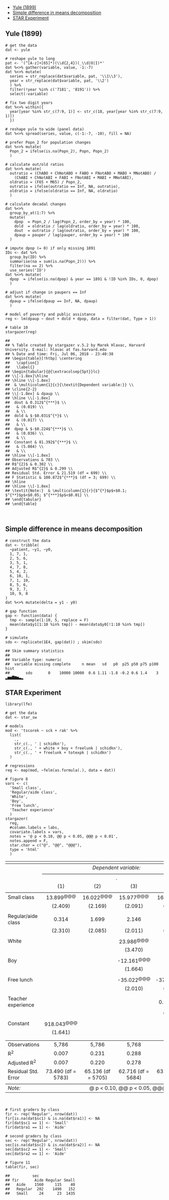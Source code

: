 -   [Yule (1899)](#yule-1899)
-   [Simple difference in means
    decomposition](#simple-difference-in-means-decomposition)
-   [STAR Experiment](#star-experiment)

<!-- README.md is generated from README.Rmd. Please edit that file -->
Yule (1899)
-----------

    # get the data
    dat <- yule

    # reshape yule to long
    pat <- '(^[A-z]+[65]*)(\\d{2,4})(_\\d|O|I)*'
    dat %<>% gather(variable, value, -1:-7)
    dat %<>% mutate(
      series = str_replace(dat$variable, pat, '\\1\\3'),
      year = str_replace(dat$variable, pat, '\\2')
      ) %>%
      filter(!year %in% c('7181', '8191')) %>%
      select(-variable)

    # fix two digit years
    dat %<>% within({
      year[year %in% str_c(7:9, 1)] <- str_c(18, year[year %in% str_c(7:9, 1)])
      })

    # reshape yule to wide (panel data)
    dat %<>% spread(series, value, c(-1:-7, -10), fill = NA)

    # prefer Popn_2 for population changes
    dat %<>% mutate(
      Popn_2 = ifelse(is.na(Popn_2), Popn, Popn_2)
      )

    # calculate out/old ratios
    dat %<>% mutate(
      outratio = (ChABO + ChNotABO + FABO + FNotABO + MABO + MNotABO) / 
        (ChABI + ChNotABI + FABI + FNotABI + MABI + MNotABI),
      oldratio = (F65 + M65) / Popn_2,
      outratio = ifelse(outratio == Inf, NA, outratio),
      oldratio = ifelse(oldratio == Inf, NA, oldratio)
      )

    # calculate decadal changes
    dat %<>%
      group_by_at(1:7) %>%
      mutate(
        dpop  = Popn_2 / lag(Popn_2, order_by = year) * 100,
        dold  = oldratio / lag(oldratio, order_by = year) * 100,
        dout  = outratio / lag(outratio, order_by = year) * 100,
        dpaup = pauper / lag(pauper, order_by = year) * 100
      )

    # impute dpop (= 0) if only missing 1891
    IDs <- dat %>%
      group_by(ID) %>%
      summarise(na = sum(is.na(Popn_2))) %>%
      filter(na == 2) %>%
      use_series('ID')
    dat %<>% mutate(
      dpop  = ifelse(is.na(dpop) & year == 1891 & !ID %in% IDs, 0, dpop)
      )

    # adjust if change in paupers == Inf
    dat %<>% mutate(
      dpaup = ifelse(dpaup == Inf, NA, dpaup)
      )

    # model of poverty and public assistance
    reg <- lm(dpaup ~ dout + dold + dpop, data = filter(dat, Type > 1))

    # table 10
    stargazer(reg)

    ## 
    ## % Table created by stargazer v.5.2 by Marek Hlavac, Harvard University. E-mail: hlavac at fas.harvard.edu
    ## % Date and time: Fri, Jul 06, 2018 - 23:40:38
    ## \begin{table}[!htbp] \centering 
    ##   \caption{} 
    ##   \label{} 
    ## \begin{tabular}{@{\extracolsep{5pt}}lc} 
    ## \\[-1.8ex]\hline 
    ## \hline \\[-1.8ex] 
    ##  & \multicolumn{1}{c}{\textit{Dependent variable:}} \\ 
    ## \cline{2-2} 
    ## \\[-1.8ex] & dpaup \\ 
    ## \hline \\[-1.8ex] 
    ##  dout & 0.312$^{***}$ \\ 
    ##   & (0.019) \\ 
    ##   & \\ 
    ##  dold & $-$0.031$^{*}$ \\ 
    ##   & (0.017) \\ 
    ##   & \\ 
    ##  dpop & $-$0.224$^{***}$ \\ 
    ##   & (0.036) \\ 
    ##   & \\ 
    ##  Constant & 81.392$^{***}$ \\ 
    ##   & (5.084) \\ 
    ##   & \\ 
    ## \hline \\[-1.8ex] 
    ## Observations & 703 \\ 
    ## R$^{2}$ & 0.302 \\ 
    ## Adjusted R$^{2}$ & 0.299 \\ 
    ## Residual Std. Error & 21.519 (df = 699) \\ 
    ## F Statistic & 100.872$^{***}$ (df = 3; 699) \\ 
    ## \hline 
    ## \hline \\[-1.8ex] 
    ## \textit{Note:}  & \multicolumn{1}{r}{$^{*}$p$<$0.1; $^{**}$p$<$0.05; $^{***}$p$<$0.01} \\ 
    ## \end{tabular} 
    ## \end{table}

<br>

Simple difference in means decomposition
----------------------------------------

    # construct the data
    dat <- tribble(
      ~patient, ~y1, ~y0,
      1, 7, 1,
      2, 5, 6,
      3, 5, 1,
      4, 7, 8,
      5, 4, 2,
      6, 10, 1,
      7, 1, 10,
      8, 5, 6,
      9, 3, 7,
      10, 9, 8
    )
    dat %<>% mutate(delta = y1 - y0)

    # gap function
    gap <- function(data) {
      tmp <- sample(1:10, 5, replace = F)
      mean(data$y1[1:10 %in% tmp]) - mean(data$y0[!1:10 %in% tmp])
    }

    # simulate
    sdo <- replicate(1E4, gap(dat)) ; skim(sdo)

    ## Skim summary statistics
    ## 
    ## Variable type: numeric 
    ##  variable missing complete     n mean   sd   p0  p25 p50 p75 p100     hist
    ##       sdo       0    10000 10000  0.6 1.11 -1.8 -0.2 0.6 1.4    3 ▂▅▅▇▆▅▃▂

STAR Experiment
---------------

    library(lfe)

    # get the data
    dat <- star_sw

    # models
    mod <- 'tscorek ~ sck + rak' %>%
      list(
        .,
        str_c(., ' | schidkn'),
        str_c(., ' + white + boy + freelunk | schidkn'),
        str_c(., ' + freelunk + totexpk | schidkn')
      )

    # regressions
    reg <- map(mod, ~felm(as.formula(.), data = dat))

    # figure 8
    vars <- c(
      'Small class',
      'Regular/aide class',
      'White',
      'Boy',
      'Free lunch',
      'Teacher experience'
      )
    stargazer(
      reg,
      #column.labels = labs,
      covariate.labels = vars,
      notes = '@ p < 0.10, @@ p < 0.05, @@@ p < 0.01',
      notes.append = F,
      star.char = c("@", "@@", "@@@"),
      type = 'html'
      )

<table style="text-align:center">
<tr>
<td colspan="5" style="border-bottom: 1px solid black">
</td>
</tr>
<tr>
<td style="text-align:left">
</td>
<td colspan="4">
<em>Dependent variable:</em>
</td>
</tr>
<tr>
<td>
</td>
<td colspan="4" style="border-bottom: 1px solid black">
</td>
</tr>
<tr>
<td style="text-align:left">
</td>
<td colspan="4">
.
</td>
</tr>
<tr>
<td style="text-align:left">
</td>
<td>
(1)
</td>
<td>
(2)
</td>
<td>
(3)
</td>
<td>
(4)
</td>
</tr>
<tr>
<td colspan="5" style="border-bottom: 1px solid black">
</td>
</tr>
<tr>
<td style="text-align:left">
Small class
</td>
<td>
13.899<sup>@@@</sup>
</td>
<td>
16.022<sup>@@@</sup>
</td>
<td>
15.977<sup>@@@</sup>
</td>
<td>
16.014<sup>@@@</sup>
</td>
</tr>
<tr>
<td style="text-align:left">
</td>
<td>
(2.409)
</td>
<td>
(2.169)
</td>
<td>
(2.091)
</td>
<td>
(2.108)
</td>
</tr>
<tr>
<td style="text-align:left">
</td>
<td>
</td>
<td>
</td>
<td>
</td>
<td>
</td>
</tr>
<tr>
<td style="text-align:left">
Regular/aide class
</td>
<td>
0.314
</td>
<td>
1.699
</td>
<td>
2.146
</td>
<td>
1.738
</td>
</tr>
<tr>
<td style="text-align:left">
</td>
<td>
(2.310)
</td>
<td>
(2.085)
</td>
<td>
(2.011)
</td>
<td>
(2.036)
</td>
</tr>
<tr>
<td style="text-align:left">
</td>
<td>
</td>
<td>
</td>
<td>
</td>
<td>
</td>
</tr>
<tr>
<td style="text-align:left">
White
</td>
<td>
</td>
<td>
</td>
<td>
23.986<sup>@@@</sup>
</td>
<td>
</td>
</tr>
<tr>
<td style="text-align:left">
</td>
<td>
</td>
<td>
</td>
<td>
(3.470)
</td>
<td>
</td>
</tr>
<tr>
<td style="text-align:left">
</td>
<td>
</td>
<td>
</td>
<td>
</td>
<td>
</td>
</tr>
<tr>
<td style="text-align:left">
Boy
</td>
<td>
</td>
<td>
</td>
<td>
-12.161<sup>@@@</sup>
</td>
<td>
</td>
</tr>
<tr>
<td style="text-align:left">
</td>
<td>
</td>
<td>
</td>
<td>
(1.664)
</td>
<td>
</td>
</tr>
<tr>
<td style="text-align:left">
</td>
<td>
</td>
<td>
</td>
<td>
</td>
<td>
</td>
</tr>
<tr>
<td style="text-align:left">
Free lunch
</td>
<td>
</td>
<td>
</td>
<td>
-35.022<sup>@@@</sup>
</td>
<td>
-37.279<sup>@@@</sup>
</td>
</tr>
<tr>
<td style="text-align:left">
</td>
<td>
</td>
<td>
</td>
<td>
(2.010)
</td>
<td>
(2.000)
</td>
</tr>
<tr>
<td style="text-align:left">
</td>
<td>
</td>
<td>
</td>
<td>
</td>
<td>
</td>
</tr>
<tr>
<td style="text-align:left">
Teacher experience
</td>
<td>
</td>
<td>
</td>
<td>
</td>
<td>
0.680<sup>@@@</sup>
</td>
</tr>
<tr>
<td style="text-align:left">
</td>
<td>
</td>
<td>
</td>
<td>
</td>
<td>
(0.163)
</td>
</tr>
<tr>
<td style="text-align:left">
</td>
<td>
</td>
<td>
</td>
<td>
</td>
<td>
</td>
</tr>
<tr>
<td style="text-align:left">
Constant
</td>
<td>
918.043<sup>@@@</sup>
</td>
<td>
</td>
<td>
</td>
<td>
</td>
</tr>
<tr>
<td style="text-align:left">
</td>
<td>
(1.641)
</td>
<td>
</td>
<td>
</td>
<td>
</td>
</tr>
<tr>
<td style="text-align:left">
</td>
<td>
</td>
<td>
</td>
<td>
</td>
<td>
</td>
</tr>
<tr>
<td colspan="5" style="border-bottom: 1px solid black">
</td>
</tr>
<tr>
<td style="text-align:left">
Observations
</td>
<td>
5,786
</td>
<td>
5,786
</td>
<td>
5,768
</td>
<td>
5,749
</td>
</tr>
<tr>
<td style="text-align:left">
R<sup>2</sup>
</td>
<td>
0.007
</td>
<td>
0.231
</td>
<td>
0.288
</td>
<td>
0.278
</td>
</tr>
<tr>
<td style="text-align:left">
Adjusted R<sup>2</sup>
</td>
<td>
0.007
</td>
<td>
0.220
</td>
<td>
0.278
</td>
<td>
0.268
</td>
</tr>
<tr>
<td style="text-align:left">
Residual Std. Error
</td>
<td>
73.490 (df = 5783)
</td>
<td>
65.136 (df = 5705)
</td>
<td>
62.716 (df = 5684)
</td>
<td>
63.206 (df = 5666)
</td>
</tr>
<tr>
<td colspan="5" style="border-bottom: 1px solid black">
</td>
</tr>
<tr>
<td style="text-align:left">
<em>Note:</em>
</td>
<td colspan="4" style="text-align:right">
@ p &lt; 0.10, @@ p &lt; 0.05, @@@ p &lt; 0.01
</td>
</tr>
</table>
<br>

    # first graders by class
    fir <- rep('Regular', nrow(dat))
    fir[is.na(dat$sc1) & is.na(dat$ra1)] <- NA
    fir[dat$sc1 == 1] <- 'Small'
    fir[dat$ra1 == 1] <- 'Aide'

    # second graders by class
    sec <- rep('Regular', nrow(dat))
    sec[is.na(dat$sc2) & is.na(dat$ra2)] <- NA
    sec[dat$sc2 == 1] <- 'Small'
    sec[dat$ra2 == 1] <- 'Aide'

    # figure 11
    table(fir, sec)

    ##          sec
    ## fir       Aide Regular Small
    ##   Aide    1560     115    40
    ##   Regular  202    1498   152
    ##   Small     24      23  1435
